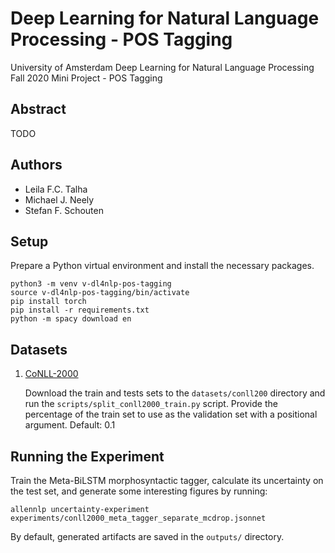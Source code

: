 # Deep Learning for Natural Language Processing - POS Tagging

University of Amsterdam Deep Learning for Natural Language Processing Fall 2020 Mini Project - POS Tagging

## Abstract

TODO

## Authors

- Leila F.C. Talha
- Michael J. Neely
- Stefan F. Schouten

## Setup

Prepare a Python virtual environment and install the necessary packages.

```shell
python3 -m venv v-dl4nlp-pos-tagging
source v-dl4nlp-pos-tagging/bin/activate
pip install torch
pip install -r requirements.txt
python -m spacy download en
```

## Datasets

1. [CoNLL-2000](https://www.clips.uantwerpen.be/conll2000/chunking/)

    Download the train and tests sets to the `datasets/conll200` directory and run the `scripts/split_conll2000_train.py` script.
    Provide the percentage of the train set to use as the validation set with a positional argument. Default: 0.1

## Running the Experiment

Train the Meta-BiLSTM morphosyntactic tagger, calculate its uncertainty on the test set, and generate some interesting figures by running:

```shell
allennlp uncertainty-experiment experiments/conll2000_meta_tagger_separate_mcdrop.jsonnet
```

By default, generated artifacts are saved in the `outputs/` directory.
